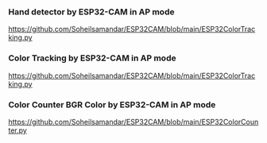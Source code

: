 ### Hand detector by ESP32-CAM in AP mode
https://github.com/Soheilsamandar/ESP32CAM/blob/main/ESP32ColorTracking.py


### Color Tracking by ESP32-CAM in AP mode
https://github.com/Soheilsamandar/ESP32CAM/blob/main/ESP32ColorTracking.py


### Color Counter BGR Color by ESP32-CAM in AP mode 
https://github.com/Soheilsamandar/ESP32CAM/blob/main/ESP32ColorCounter.py
